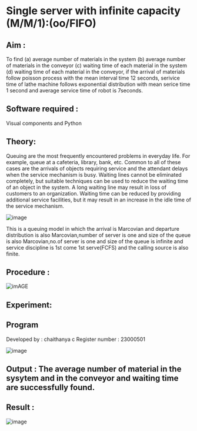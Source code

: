 # Single server with infinite capacity (M/M/1):(oo/FIFO)
## Aim :
To find (a) average number of materials in the system (b) average number of materials in the conveyor (c) waiting time of each material in the system (d) waiting time of each material in the conveyor, if the arrival  of materials follow poisson process with the mean interval time 12 seconds, serivice time of lathe machine follows exponential distribution with mean serice time 1 second and average service time of robot is 7seconds.

## Software required :
Visual components and Python

## Theory:
Queuing are the most frequently encountered problems in everyday life. For example, queue at a cafeteria, library, bank, etc. Common to all of these cases are the arrivals of objects requiring service and the attendant delays when the service mechanism is busy. Waiting lines cannot be eliminated completely, but suitable techniques can be used to reduce the waiting time of an object in the system. A long waiting line may result in loss of customers to an organization. Waiting time can be reduced by providing additional service facilities, but it may result in an increase in the idle time of the service mechanism.

![image](1.png)

This is a queuing model in which the arrival is Marcovian and departure distribution is also Marcovian,number of server is one and size of the queue is also Marcovian,no.of server is one and size of the queue is infinite and service discipline is 1st come 1st serve(FCFS) and the calling source is also finite.

## Procedure :

![imAGE](2.png)



## Experiment:


 
## Program

Developed by : chaithanya c
Register number : 23000501

![image](https://github.com/chowlachauthanya/Single-server-infinite-capacity---Markov-Model/assets/155505742/55ee5f0d-9d69-4577-aee1-754ba95024f3)

## Output : The average number of material in the sysytem and in the conveyor and waiting time are successfully found.

## Result :
![image](https://github.com/chowlachauthanya/Single-server-infinite-capacity---Markov-Model/assets/155505742/d4a547e5-e43d-4407-850a-65cbaa0e1d46)


